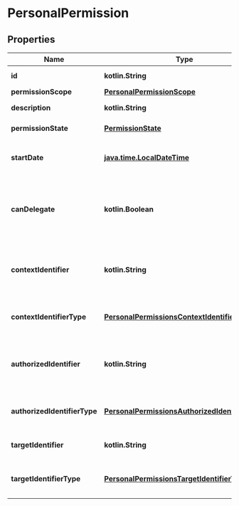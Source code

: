 
# PersonalPermission

## Properties
| Name | Type | Description | Notes |
| ------------ | ------------- | ------------- | ------------- |
| **id** | **kotlin.String** | Identyfikator uprawnienia. |  |
| **permissionScope** | [**PersonalPermissionScope**](PersonalPermissionScope.md) | Uprawnienie. |  |
| **description** | **kotlin.String** | Opis uprawnienia. |  |
| **permissionState** | [**PermissionState**](PermissionState.md) | Stan uprawnienia. |  |
| **startDate** | [**java.time.LocalDateTime**](java.time.LocalDateTime.md) | Data rozpoczęcia obowiązywania uprawnienia. |  |
| **canDelegate** | **kotlin.Boolean** | Informacja o możliwości dalszego nadawania uprawnienia w sposób pośredni. |  |
| **contextIdentifier** | **kotlin.String** | Identyfikator kontekstu uprawnienia, jeśli inny niż kontekst uwierzytelnienia. |  [optional] |
| **contextIdentifierType** | [**PersonalPermissionsContextIdentifierType**](PersonalPermissionsContextIdentifierType.md) | Typ identyfikatora kontekstu uprawnienia. |  [optional] |
| **authorizedIdentifier** | **kotlin.String** | Identyfikator podmiotu uprawnionego, jeśli inny niż podmiot uwierzytelnienia. |  [optional] |
| **authorizedIdentifierType** | [**PersonalPermissionsAuthorizedIdentifierType**](PersonalPermissionsAuthorizedIdentifierType.md) | Typ identyfikatora podmiotu uprawnionego. |  [optional] |
| **targetIdentifier** | **kotlin.String** | Identyfikator podmiotu docelowego. |  [optional] |
| **targetIdentifierType** | [**PersonalPermissionsTargetIdentifierType**](PersonalPermissionsTargetIdentifierType.md) | Typ identyfikatora podmiotu docelowego. |  [optional] |



